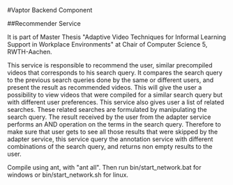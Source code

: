 #Vaptor Backend Component

##Recommender Service

It is part of Master Thesis "Adaptive Video Techniques for Informal Learning Support in Workplace Environments" at Chair of Computer Science 5, RWTH-Aachen.

This service is responsible to recommend the user, similar precompiled videos that corresponds to his search query. It compares the search query to the previous search queries done by the same or different users, and present the result as recommended videos. This will give the user a possibility to view videos that were compiled for a similar search query but with different user preferences. This service also gives user a list of related searches. These related searches are formulated by manipulating the search query. The result received by the user from the adapter service performs an AND operation on the terms in the search query. Therefore to make sure that user gets to see all those results that were skipped by the adapter service, this service query the annotation service with different combinations of the search query, and returns non empty results to the user.

Compile using ant, with "ant all". Then run bin/start_network.bat for windows or bin/start_network.sh for linux. 